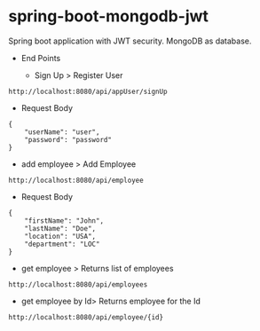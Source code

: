 # spring-boot-mongodb-jwt

Spring boot application with JWT security. MongoDB as database.

- End Points

  - Sign Up > Register User
```
http://localhost:8080/api/appUser/signUp
```
- Request Body 

```
{
    "userName": "user",
    "password": "password"
}
```
  - add employee > Add Employee
```
http://localhost:8080/api/employee
```
- Request Body 

```
{
    "firstName": "John",
    "lastName": "Doe",
    "location": "USA",
    "department": "LOC"
}
```
  - get employee > Returns list of employees
```
http://localhost:8080/api/employees
```
  - get employee by Id> Returns employee for the Id
```
http://localhost:8080/api/employee/{id}
```
